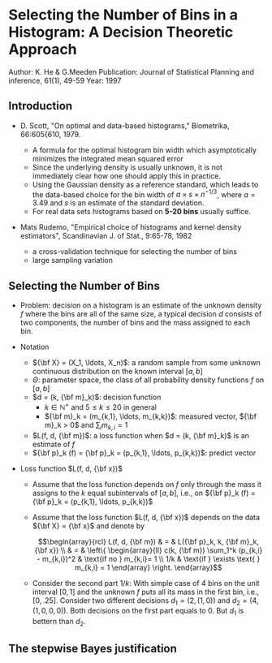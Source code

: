 # Selecting the Number of Bins in a Histogram: A Decision Theoretic Approach

Author: K. He & G.Meeden
Publication: Journal of Statistical Planning and inference, 61(1), 49-59
Year: 1997

## Introduction

+ D. Scott, "On optimal and data-based histograms," Biometrika, 66:605{610, 1979.
    + A formula for the optimal histogram bin width which asymptotically minimizes the integrated mean squared error
    + Since the underlying density is usually unknown, it is not immediately clear how one should apply this in practice.
    + Using the Gaussian density as a reference standard, which leads to the data-based choice for the bin width of $a \times s \times n^{-1/3}$, where $a = 3.49$ and $s$ is an estimate of the standard deviation.
    + For real data sets histograms based on __5-20 bins__ usually suffice.

+ Mats Rudemo, "Empirical choice of histograms and kernel density estimators", Scandinavian J. of Stat., 9:65-78, 1982
    + a cross-validation technique for selecting the number of bins
    + large sampling variation


## Selecting the Number of Bins

+ Problem: decision on a histogram is an estimate of the unknown density $f$ where the bins are all of the same size, a typical decision $d$ consists of two components, the number of bins and the mass assigned to each bin.

+ Notation
    + ${\bf X} = (X_1, \ldots, X_n)$: a random sample from some unknown continuous distribution on the known interval $[a, b]$
    + $\Theta$: parameter space, the class of all probability density functions $f$ on $[a, b]$
    + $d = (k, {\bf m}_k)$: decision function
        + $k \in \mathbb{N}^+$ and $5 \leq k \leq 20$ in general
        + ${\bf m}_k = (m_{k,1}, \ldots, m_{k,k})$: measured vector, ${\bf m}_k > 0$ and $\sum_i m_{k, i} = 1$
    + $L(f, d, {\bf m})$: a loss function when $d = (k, {\bf m}_k)$ is an estimate of $f$
    + ${\bf p}_k (f) = {\bf p}_k = (p_{k,1}, \ldots, p_{k,k})$: predict vector

+ Loss function $L(f, d, {\bf x})$
    + Assume that the loss function depends on $f$ only through the mass it assigns to the $k$ equal subintervals of $[a, b]$, i.e., on ${\bf p}_k (f) = {\bf p}_k = (p_{k,1}, \ldots, p_{k,k})$
    + Assume that the loss function $L(f, d, {\bf x})$ depends on the data ${\bf X} = {\bf x}$ and denote by

        $$\begin{array}{rcl} 
            L(f, d, {\bf m}) & = & L({\bf p}_k, k, {\bf m}_k, {\bf x}) \\
                & = & 
                \left\{
                \begin{array}{ll} 
                    c(k, {\bf m}) \sum_1^k (p_{k,i} - m_{k,i})^2 & \text{if no  } m_{k,i}= 1 \\ 
                    1/k & \text{if  } \exists \text{  } m_{k,i} = 1
                \end{array}
                \right.
        \end{array}$$
    + Consider the second part $1/k$: With simple case of $4$ bins on the unit interval $[0, 1]$ and the unknown $f$ puts all its mass in the first  bin, i.e., $[0, .25]$. Consider two different decisions $d_1 = (2, (1, 0))$ and $d_2 = (4, (1, 0, 0, 0 ))$. Both decisions on the first part equals to $0$.  But $d_1$ is bettern than $d_2$.


## The stepwise Bayes justification




